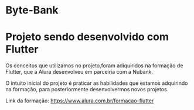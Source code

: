 # Byte-Bank

<h1>Projeto sendo desenvolvido com Flutter</h1>

Os conceitos que utilizamos no projeto,foram adiquiridos na formação de Flutter, que a Alura desenvolveu em parceiria com a Nubank.

O intuito inicial do projeto é praticar as habilidades que estamos adquirindo na formação, para posteriormente desenvolvermos novos projetos.

Link da formação: https://www.alura.com.br/formacao-flutter
